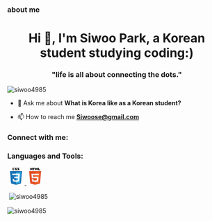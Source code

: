 ### about me

<h1 align="center">Hi 👋, I'm Siwoo Park, a Korean student studying coding:)</h1>
<h3 align="center">"life is all about connecting the dots."</h3>

<p align="left"> <img src="https://komarev.com/ghpvc/?username=siwoo4985&label=Profile%20views&color=0e75b6&style=flat" alt="siwoo4985" /> </p>

- 💬 Ask me about **What is Korea like as a Korean student?**

- 📫 How to reach me **Siwoose@gmail.com**

<h3 align="left">Connect with me:</h3>
<p align="left">
</p>

<h3 align="left">Languages and Tools:</h3>
<p align="left"> <a href="https://www.w3schools.com/css/" target="_blank" rel="noreferrer"> <img src="https://raw.githubusercontent.com/devicons/devicon/master/icons/css3/css3-original-wordmark.svg" alt="css3" width="40" height="40"/> </a> <a href="https://www.w3.org/html/" target="_blank" rel="noreferrer"> <img src="https://raw.githubusercontent.com/devicons/devicon/master/icons/html5/html5-original-wordmark.svg" alt="html5" width="40" height="40"/> </a> </p>

<p>&nbsp;<img align="center" src="https://github-readme-stats.vercel.app/api?username=siwoo4985&show_icons=true&locale=en" alt="siwoo4985" /></p>

<p><img align="center" src="https://github-readme-streak-stats.herokuapp.com/?user=siwoo4985&" alt="siwoo4985" /></p>
